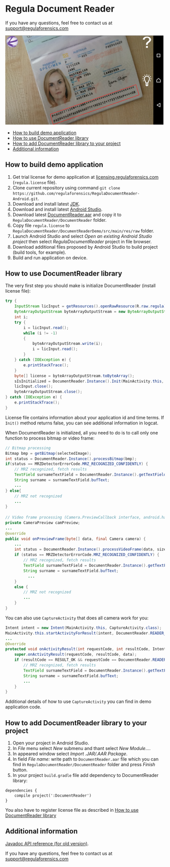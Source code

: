 # Regula Document Reader
If you have any questions, feel free to contact us at support@regulaforensics.com

<img src="DocumentReaderDemo.png" width="500">

* [How to build demo application](#how_to_build_demo_application)
* [How to use DocumentReader library](#how_to_use_documentreader_library)
* [How to add DocumentReader library to your project](#how_to_add_documentreader_library_to_your_project)
* [Additional information](#additional_information)

## <a name="how_to_build_demo_application"></a> How to build demo application
1. Get trial license for demo application at [licensing.regulaforensics.com](https://licensing.regulaforensics.com) (`regula.license` file).
1. Clone current repository using command `git clone https://github.com/regulaforensics/RegulaDocumentReader-Android.git`.
1. Download and install latest [JDK](http://www.oracle.com/technetwork/java/javase/downloads/index.html).
1. Download and install latest [Android Studio](https://developer.android.com/studio/index.html).
1. Download latest [DocumentReader.aar](https://github.com/regulaforensics/RegulaDocumentReader-Android/releases/latest) and copy it to `RegulaDocumentReader/DocumentReader` folder.
1. Copy file `regula.license` to `RegulaDocumentReader/DocumentReaderDemo/src/main/res/raw` folder. 
1. Launch Android Studio and select _Open an existing Android Studio project_ then select _RegulaDocumentReader_ project in file browser.
1. Download additional files proposed by Android Studio to build project (build tools, for example).
1. Build and run application on device.

## <a name="how_to_use_documentreader_library"></a> How to use DocumentReader library
The very first step you should make is initialize DocumentReader (install license file):
```java
try {
    InputStream licInput = getResources().openRawResource(R.raw.regula);
    ByteArrayOutputStream byteArrayOutputStream = new ByteArrayOutputStream();
    int i;
    try {
        i = licInput.read();
        while (i != -1)
        {
            byteArrayOutputStream.write(i);
            i = licInput.read();
        }
    } catch (IOException e) {
        e.printStackTrace();
    }
    byte[] license = byteArrayOutputStream.toByteArray();
    sIsInitialized = DocumentReader.Instance().Init(MainActivity.this, license);
    licInput.close();
    byteArrayOutputStream.close();
} catch (IOException e) {
    e.printStackTrace();
}
```

License file contains information about your application id and time terms. If `Init()` method returns false, you can see additional information in logcat.

When DocumentReader is initialized, all you need to do is to call only one function to process bitmap or video frame:
```java
// Bitmap processing
Bitmap bmp = getBitmap(selectedImage);
int status = DocumentReader.Instance().processBitmap(bmp);
if(status == MRZDetectorErrorCode.MRZ_RECOGNIZED_CONFIDENTLY) {
    // MRZ recognized, fetch results
    TextField surnameTextField = DocumentReader.Instance().getTextFieldByType(eVisualFieldType.ft_Surname);
    String surname = surnameTextField.bufText;
    ...
} else{
    // MRZ not recognized
    ...
}

// Video frame processing (Camera.PreviewCallback interface, android.hardware.camera2 API)
private CameraPreview camPreview;
...
@override
public void onPreviewFrame(byte[] data, final Camera camera) {
    ...
    int status = DocumentReader.Instance().processVideoFrame(data, size.width, size.height, parameters.getPreviewFormat());
    if (status == MRZDetectorErrorCode.MRZ_RECOGNIZED_CONFIDENTLY) {
        // MRZ recognized, fetch results
        TextField surnameTextField = DocumentReader.Instance().getTextFieldByType(eVisualFieldType.ft_Surname);
        String surname = surnameTextField.bufText; 
          ...
    }
    else {
        // MRZ not recognized
        ...
    }
}
```

You can also use `CaptureActivity` that does all camera work for you:
```java
Intent intent = new Intent(MainActivity.this, CaptureActivity.class);
MainActivity.this.startActivityForResult(intent, DocumentReader.READER_REQUEST_CODE);
...
@Override
protected void onActivityResult(int requestCode, int resultCode, Intent data) {
    super.onActivityResult(requestCode, resultCode, data);
    if (resultCode == RESULT_OK && requestCode == DocumentReader.READER_REQUEST_CODE){
        // MRZ recognized, fetch results
        TextField surnameTextField = DocumentReader.Instance().getTextFieldByType(eVisualFieldType.ft_Surname);
        String surname = surnameTextField.bufText;
        ...
    }
}
```

Additional details of how to use `CaptureActivity` you can find in demo application code.

## <a name="how_to_add_documentreader_library_to_your_project"></a> How to add DocumentReader library to your project
1. Open your project in Android Studio.
1. In _File_ menu select _New_ submenu and thant select _New Module..._.
1. In appeared window select _Import .JAR/.AAR Package_.
1. In field _File name:_ write path to `DocumentReader.aar` file which you can find in `RegulaDocumentReader/DocumentReader` folder and press _Finish_ button.
1. In your project `build.gradle` file add dependency to DocumentReader library:
```
dependencies {
    compile project(':DocumentReader')
}
```
You also have to register license file as described in [How to use DocumentReader library](#how_to_use_documentreader_library)

## <a name="additional_information"></a> Additional information
[Javadoc API reference (for old version)](https://regulaforensics.github.io/RegulaDocumentReader-Android/index.html). 

If you have any questions, feel free to contact us at support@regulaforensics.com
